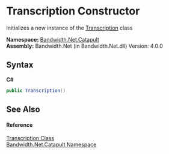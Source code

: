 ﻿# Transcription Constructor 
 

Initializes a new instance of the <a href ="T_Bandwidth_Net_Catapult_Transcription.md">Transcription</a> class

**Namespace:**&nbsp;<a href ="N_Bandwidth_Net_Catapult.md">Bandwidth.Net.Catapult</a><br />**Assembly:**&nbsp;Bandwidth.Net (in Bandwidth.Net.dll) Version: 4.0.0

## Syntax

**C#**<br />
``` C#
public Transcription()
```


## See Also


#### Reference
<a href ="T_Bandwidth_Net_Catapult_Transcription.md">Transcription Class</a><br /><a href ="N_Bandwidth_Net_Catapult.md">Bandwidth.Net.Catapult Namespace</a><br />